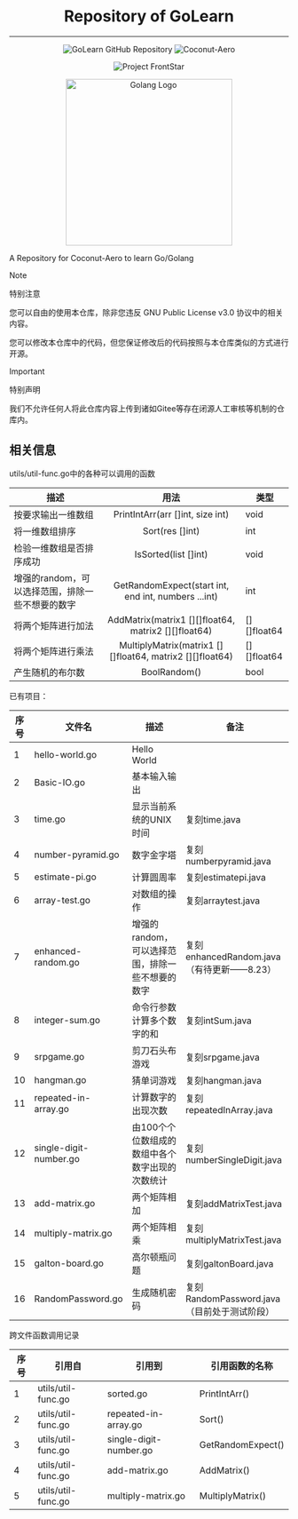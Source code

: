 # <div align="center">Repository of GoLearn</div>

-----------------------------------------------------

<p align="center">
    <img src="https://img.shields.io/github/last-commit/Coconut-Aero/GoLearn" alt="GoLearn GitHub Repository">
    <img src="https://img.shields.io/badge/Coconut-Aero-blue" alt="Coconut-Aero">
</p>

<p align="center">
    <img src="https://s21.ax1x.com/2024/05/01/pkkuwQg.png" alt="Project FrontStar"> 
</p>

<p align="center">
    <img src="https://raw.githubusercontent.com/Ender-Wiggin2019/ServiceLogos/main/Go/Golang.png" alt="Golang Logo" width="300">
</p>


A Repository for Coconut-Aero to learn Go/Golang

> [!NOTE]
> 特别注意
> 
> 您可以自由的使用本仓库，除非您违反 GNU Public License v3.0 协议中的相关内容。
> 
> 您可以修改本仓库中的代码，但您保证修改后的代码按照与本仓库类似的方式进行开源。

> [!IMPORTANT]
> 特别声明
> 
> 我们不允许任何人将此仓库内容上传到诸如Gitee等存在闭源人工审核等机制的仓库内。


## 相关信息

utils/util-func.go中的各种可以调用的函数

| 描述                          |                            用法                            | 类型          |
|-----------------------------|:--------------------------------------------------------:|-------------|
| 按要求输出一维数组                   |             PrintIntArr(arr []int, size int)             | void        |
| 将一维数组排序                     |                     Sort(res []int)                      | int         |
| 检验一维数组是否排序成功                |                   IsSorted(list []int)                   | void        |
| 增强的random，可以选择范围，排除一些不想要的数字 |   GetRandomExpect(start int, end int, numbers ...int)    | int         |
| 将两个矩阵进行加法                   |   AddMatrix(matrix1 [][]float64, matrix2 [][]float64)    | [][]float64 |
| 将两个矩阵进行乘法                   | MultiplyMatrix(matrix1 [][]float64, matrix2 [][]float64) | [][]float64 |
| 产生随机的布尔数                    |                       BoolRandom()                       | bool        |


已有项目：

| 序号 | 文件名                    | 描述                          | 备注                                 |
|----|------------------------|-----------------------------|------------------------------------|
| 1  | hello-world.go         | Hello World                 |                                    |
| 2  | Basic-IO.go            | 基本输入输出                      |                                    |
| 3  | time.go                | 显示当前系统的UNIX时间               | 复刻time.java                        |
| 4  | number-pyramid.go      | 数字金字塔                       | 复刻numberpyramid.java               |
| 5  | estimate-pi.go         | 计算圆周率                       | 复刻estimatepi.java                  |
| 6  | array-test.go          | 对数组的操作                      | 复刻arraytest.java                   |
| 7  | enhanced-random.go     | 增强的random，可以选择范围，排除一些不想要的数字 | 复刻enhancedRandom.java （有待更新——8.23） |
| 8  | integer-sum.go         | 命令行参数计算多个数字的和               | 复刻intSum.java                      |
| 9  | srpgame.go             | 剪刀石头布游戏                     | 复刻srpgame.java                     |
| 10 | hangman.go             | 猜单词游戏                       | 复刻hangman.java                     |
| 11 | repeated-in-array.go   | 计算数字的出现次数                   | 复刻repeatedInArray.java             |
| 12 | single-digit-number.go | 由100个个位数组成的数组中各个数字出现的次数统计   | 复刻numberSingleDigit.java           |
| 13 | add-matrix.go          | 两个矩阵相加                      | 复刻addMatrixTest.java               |
| 14 | multiply-matrix.go     | 两个矩阵相乘                      | 复刻multiplyMatrixTest.java          |
| 15 | galton-board.go        | 高尔顿瓶问题                      | 复刻galtonBoard.java                 |
| 16 | RandomPassword.go      | 生成随机密码                      | 复刻RandomPassword.java（目前处于测试阶段）    |


跨文件函数调用记录

| 序号 | 引用自                | 引用到                    | 引用函数的名称           |
|----|--------------------|------------------------|-------------------|
| 1  | utils/util-func.go | sorted.go              | PrintIntArr()     |
| 2  | utils/util-func.go | repeated-in-array.go   | Sort()            |
| 3  | utils/util-func.go | single-digit-number.go | GetRandomExpect() |
| 4  | utils/util-func.go | add-matrix.go          | AddMatrix()       |
| 5  | utils/util-func.go | multiply-matrix.go     | MultiplyMatrix()  |